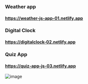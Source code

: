 ### Weather app
#### https://weather-js-app-01.netlify.app

### Digital Clock
#### https://digitalclock-02.netlify.app

### Quiz App
#### https://quiz-app-js-03.netlify.app
![image](https://github.com/sabrinara/JavaScript_Projects/assets/54745113/2622d44a-9e7c-4117-92af-8bd28bbb9341)

 
